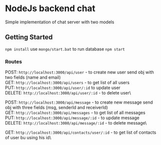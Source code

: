 # NodeJs backend chat

Simple implementation of chat server with two models

## Getting Started

```npm install```
use ```mongo/start.bat``` to run database
```npm start```

### Routes
POST: ```http://localhost:3000/api/user``` - to create new user send obj with two fields (name and email)\
GET: ```http://localhost:3000/api/users``` - to get list of all users\
PUT: ```http://localhost:3000/api/user/:id``` to update user\
DELETE: ```http://localhost:3000/api/user/:id``` - to delete user\

POST: ```http://localhost:3000/api/message``` - to create new message send obj with three fields (msg, senderId and receiverId)\
GET: ```http://localhost:3000/api/messages``` - to get list of all messages\
PUT: ```http://localhost:3000/api/message/:id``` - to update message\
DELETE: ```http://localhost:3000/api/message/:id``` - to delete message\

GET: ```http://localhost:3000/api/contacts/user/:id``` - to get list of contacts of user bu using his id\